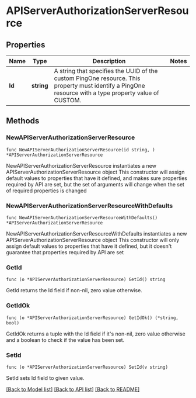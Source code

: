 # APIServerAuthorizationServerResource

## Properties

Name | Type | Description | Notes
------------ | ------------- | ------------- | -------------
**Id** | **string** | A string that specifies the UUID of the custom PingOne resource. This property must identify a PingOne resource with a type property value of CUSTOM. | 

## Methods

### NewAPIServerAuthorizationServerResource

`func NewAPIServerAuthorizationServerResource(id string, ) *APIServerAuthorizationServerResource`

NewAPIServerAuthorizationServerResource instantiates a new APIServerAuthorizationServerResource object
This constructor will assign default values to properties that have it defined,
and makes sure properties required by API are set, but the set of arguments
will change when the set of required properties is changed

### NewAPIServerAuthorizationServerResourceWithDefaults

`func NewAPIServerAuthorizationServerResourceWithDefaults() *APIServerAuthorizationServerResource`

NewAPIServerAuthorizationServerResourceWithDefaults instantiates a new APIServerAuthorizationServerResource object
This constructor will only assign default values to properties that have it defined,
but it doesn't guarantee that properties required by API are set

### GetId

`func (o *APIServerAuthorizationServerResource) GetId() string`

GetId returns the Id field if non-nil, zero value otherwise.

### GetIdOk

`func (o *APIServerAuthorizationServerResource) GetIdOk() (*string, bool)`

GetIdOk returns a tuple with the Id field if it's non-nil, zero value otherwise
and a boolean to check if the value has been set.

### SetId

`func (o *APIServerAuthorizationServerResource) SetId(v string)`

SetId sets Id field to given value.



[[Back to Model list]](../README.md#documentation-for-models) [[Back to API list]](../README.md#documentation-for-api-endpoints) [[Back to README]](../README.md)


